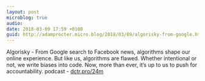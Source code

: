 ```yaml
---
layout: post
microblog: true
audio: 
date: 2018-03-09 17:59 +0100
guid: http://adamprocter.micro.blog/2018/03/09/algorisky-from-google.html
---
```

Algorisky - From Google search to Facebook news, algorithms shape our online experience. But like us, algorithms are flawed. Whether intentional or not, we write biases into code. Now, more than ever, it’s up to us to push for accountability. podcast - [dctr.pro/24m](http://dctr.pro/24m)
